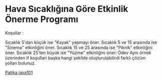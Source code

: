 # Hava Sıcaklığına Göre Etkinlik Önerme Programı

Koşullar :

Sıcaklık 5'dan küçük ise "Kayak" yapmayı öner.
Sıcaklık 5 ve 15 arasında ise "Sinema" etkinliğini öner.
Sıcaklık 15 ve 25 arasında ise "Piknik" etkinliğini öner.
Sıcaklık 25'ten büyük ise "Yüzme" etkinliğini öner.
Ödev
Aynı örnek üzerinden if koşulları başka hangi şekilde oluşturulabilirdi farklı çözüm yolları bulunuz.

[Patika java101](https://app.patika.dev/courses/java101)